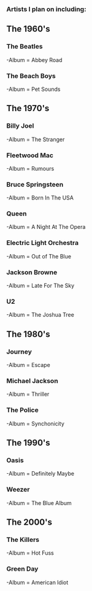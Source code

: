 ### Artists I plan on including:
## The 1960's
### The Beatles
-Album = Abbey Road
### The Beach Boys
-Album = Pet Sounds

## The 1970's
### Billy Joel
-Album = The Stranger
### Fleetwood Mac
-Album = Rumours
### Bruce Springsteen
-Album = Born In The USA
### Queen
-Album = A Night At The Opera
### Electric Light Orchestra
-Album = Out of The Blue
### Jackson Browne
-Album = Late For The Sky
### U2
-Album = The Joshua Tree

## The 1980's
### Journey
-Album = Escape
### Michael Jackson
-Album = Thriller
### The Police
-Album = Synchonicity

## The 1990's
### Oasis
-Album = Definitely Maybe
### Weezer
-Album = The Blue Album

## The 2000's
### The Killers
-Album = Hot Fuss
### Green Day
-Album = American Idiot
